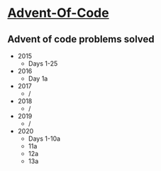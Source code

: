 # [Advent-Of-Code](adventofcode.com)

## Advent of code problems solved
* 2015
    * Days 1-25
* 2016
    * Day 1a
* 2017
    * /
* 2018
    * /
* 2019
    * /
* 2020
    * Days 1-10a
    * 11a
    * 12a
    * 13a

